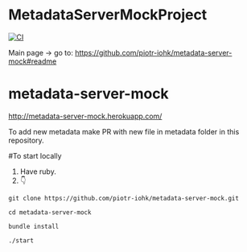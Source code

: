 # MetadataServerMockProject

[![CI](https://github.com/matimartin/MetadataServerMockProject/actions/workflows/main.yml/badge.svg?branch=master)](https://github.com/matimartin/MetadataServerMockProject/actions/workflows/main.yml)

Main page -> go to: https://github.com/piotr-iohk/metadata-server-mock#readme

# metadata-server-mock
http://metadata-server-mock.herokuapp.com/

To add new metadata make PR with new file in metadata folder in this repository.

#To start locally
1. Have ruby.
2. 👇

`git clone https://github.com/piotr-iohk/metadata-server-mock.git`

`cd metadata-server-mock`

`bundle install`

`./start`

